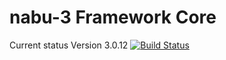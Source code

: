 # nabu-3 Framework Core
Current status Version 3.0.12 [![Build Status](https://travis-ci.org/nabu-3/core.svg?branch=Version-3.0.12)](https://travis-ci.org/nabu-3/core)
